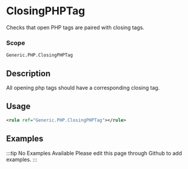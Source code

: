 # ClosingPHPTag

Checks that open PHP tags are paired with closing tags.

### Scope

`Generic.PHP.ClosingPHPTag`

## Description

All opening php tags should have a corresponding closing tag.

## Usage

```xml
<rule ref="Generic.PHP.ClosingPHPTag"></rule>
```

## Examples

:::tip No Examples Available
Please edit this page through Github to add examples.
:::